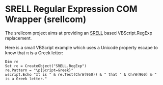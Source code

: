 # SRELL Regular Expression COM Wrapper (srellcom)

The srellcom project aims at providing an [SRELL](https://www.akenotsuki.com/misc/srell/en/) based VBScript.RegExp replacement.

Here is a small VBScript example which uses a Unicode property escape to know that &#960; is a Greek letter:
```
Dim re
Set re = CreateObject("SRELL.RegExp")
re.Pattern = "\p{Script=Greek}"
wscript.Echo "It is " & re.Test(ChrW(960)) & " that " & ChrW(960) & " is a Greek letter." 
```
